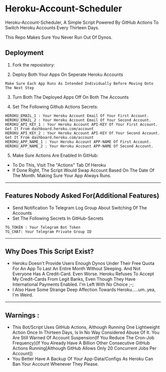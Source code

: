 Heroku-Account-Scheduler
===============

Heroku-Account-Scheduler, A Simple Script Powered By GitHub Actions To Switch Heroku Accounts Every Thirteen Days.

This Repo Makes Sure You Never Run Out Of Dynos.

Deployment
----------

1. Fork the reposistory:

2. Deploy Both Your Apps On Seperate Heroku Accounts

```
Make Sure Each App Runs As Intended Individually Before Moving Onto The Next Step
```
3. Turn Both The Deployed Apps Off On Both The Accounts

4. Set The Following Github Actions Secrets:

```
HEROKU_EMAIL_1 : Your Heroku Account Email Of Your First Account.
HEROKU_EMAIL_2 : Your Heroku Account Email Of Your Second Account.
HEROKU_API_KEY_1 : Your Heroku Account API-KEY Of Your First Account. Get It From dashboard.heroku.com/account
HEROKU_API_KEY_2 : Your Heroku Account API-KEY Of Your Second Account. Get It From dashboard.heroku.com/account
HEROKU_APP_NAME_1 : Your Heroku Account APP-NAME Of First Account.
HEROKU_APP_NAME_2 : Your Heroku Account APP-NAME Of Second Account.
```
5. Make Sure Actions Are Enabled In GitHub:
- To Do This, Visit The "Actions" Tab Of Heroku
- If Done Right, The Script Would Swap Account Based On The Date Of The Month. Making Sure Your App Always Runs.

-------

Features Nobody Asked For(Additional Features)
----------

- Send Notification To Telegram Log Group About Switching Of The Accounts
- Set The Following Secrets In GitHub-Secrets

```
TG_TOKEN : Your Telegram Bot Token
TG_CHAT: Your Telegram Private Group ID
```

-------

Why Does This Script Exist?
----------

- Heroku Doesn't Provide Users Enough Dynos Under Their Free Quota For An App To Last An Entire Month Without Sleeping. And Not Everyone Has A Credit-Card. Even Worse. Heroku Refuses To Accept My Credit-Cards From Legit Banks, Even Though They Have International Payments Enabled. I'm Left With No Choice ;-;
- I Also Have Some Strange Deep Affection Towards Heroku.....um..yea, I'm Weird.

-------

## **Warnings :**
- This Bot/Script Uses GitHub Actions, Although Running One Lightweight Action Once In Thirteen Days, Is In No Way Considered Abuse Of It. You Are Still Warned Of Account Suspension(If You Reduce The Cron-Job Frequency)(If You Already Have A Billion Other Consecutive GitHub Actions Running[Although GitHub Allows Only 20 Concurrent Jobs Per Account])
- You Better Have A Backup Of Your App-Data/Configs As Heroku Can Ban Your Account Whenever They Please.